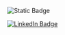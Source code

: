 
![Static Badge](https://img.shields.io/badge/Python-FFD43B?style=for-the-badge&logo=python&logoColor=blue)




  
<div id="badges">
  <a href="https://www.linkedin.com/in/sara-macedo-7a1166366/">
    <img src="https://img.shields.io/badge/LinkedIn-blue?style=for-the-badge&logo=linkedin&logoColor=white" alt="LinkedIn Badge"/>
  </a>
</div>  


